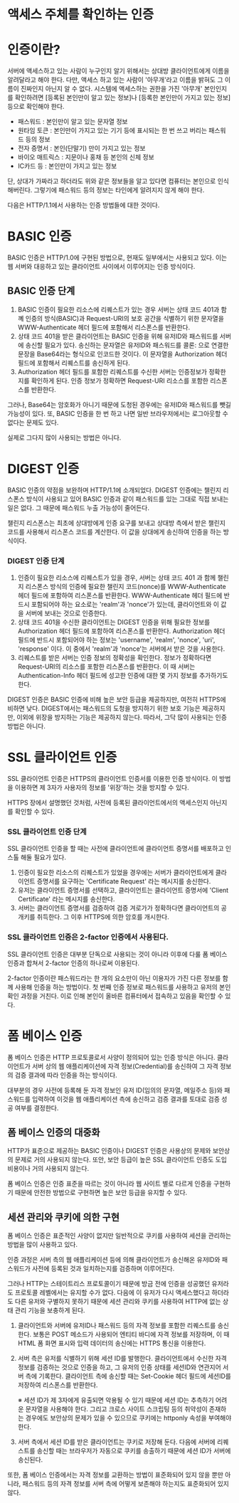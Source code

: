 # 액세스 주체를 확인하는 인증

# 인증이란?

서버에 액세스하고 있는 사람이 누구인지 알기 위해서는 상대방 클라이언트에게 이름을 알려달라고 해야 한다. 다만, 액세스 하고 있는 사람이 '아무개'라고 이름을 밝혀도 그 이름이 진짜인지 아닌지 알 수 없다. 시스템에 액세스하는 권한을 가진 '아무개' 본인인지를 확인하려면 [등록된 본인만이 알고 있는 정보]나 [등록한 본인만이 가지고 있는 정보] 등으로 확인해야 한다.

- 패스워드 : 본인만이 알고 있는 문자열 정보
- 원타임 토큰 : 본인만이 가지고 있는 기기 등에 표시되는 한 번 쓰고 버리는 패스워드 등의 정보
- 전자 증명서 : 본인(단말기) 만이 가지고 있는 정보
- 바이오 매트릭스 : 지문이나 홍채 등 본인의 신체 정보
- IC카드 등 : 본인만이 가지고 있는 정보

단, 상대가 가짜라고 하더라도 위와 같은 정보들을 알고 있다면 컴퓨터는 본인으로 인식해버린다. 그렇기에 패스워드 등의 정보는 타인에게 알려지지 않게 해야 한다.

다음은 HTTP/1.1에서 사용하는 인증 방법들에 대한 것이다.



# BASIC 인증

BASIC 인증은 HTTP/1.0에 구현된 방법으로, 현재도 일부에서는 사용되고 있다. 이는 웹 서버와 대응하고 있는 클라이언트 사이에서 이루어지는 인증 방식이다.



## BASIC 인증 단계

1. BASIC 인증이 필요한 리소스에 리퀘스트가 있는 경우 서버는 상태 코드 401과 함꼐 인증의 방식(BASIC)과 Request-URI의 보호 공간을 식별하기 위한 문자열을 WWW-Authenticate 헤더 필드에 포함해서 리스폰스를 반환한다.
2. 상태 코드 401을 받은 클라이언트는 BASIC 인증을 위해 유저ID와 패스워드를 서버에 송신할 필요가 있다. 송신하는 문자열은 유저ID와 패스워드를 콜론: 으로 연결한 문장을 Base64라는 형식으로 인코드한 것이다. 이 문자열을 Authorization 헤더 필드에 포함해서 리퀘스트를 송신하게 된다.
3. Authorization 헤더 필드를 포함한 리퀘스트를 수신한 서버는 인증정보가 정확한지를 확인하게 된다. 인증 정보가 정확하면 Request-URI 리소스를 포함한 리스폰스를 반환한다.

그러나, Base64는 암호화가 아니기 때문에 도청된 경우에는 유저ID와 패스워드를 뺏길 가능성이 있다. 또, BASIC 인증을 한 번 하고 나면 일반 브라우저에서는 로그아웃할 수 없다는 문제도 있다. 

실제로 그다지 많이 사용되는 방법은 아니다.



# DIGEST 인증

BASIC 인증의 약점을 보완하며 HTTP/1.1에 소개되었다. DIGEST 인증에는 챌린지 리스폰스 방식이 사용되고 있어 BASIC 인증과 같이 패스워드를 있는 그대로 직접 보내는 일은 없다. 그 때문에 패스워드 누출 가능성이 줄어든다.

챌린지 리스폰스는 최초에 상대방에게 인증 요구를 보내고 상대방 측에서 받은 챌린지 코드를 사용해서 리스폰스 코드를 계산한다. 이 값을 상대에게 송신하여 인증을 하는 방식이다.



### DIGEST 인증 단계

1. 인증이 필요한 리소스에 리퀘스트가 있을 경우, 서버는 상태 코드 401 과 함께 챌린지 리스폰스 방식의 인증에 필요한 챌린지 코드(nonce)를 WWW-Authenticate 헤더 필드에 포함하여 리스폰스를 반환한다. WWW-Authenticate 헤더 필드에 반드시 포함되어야 하는 요소로는 'realm'과 'nonce'가 있는데, 클라이언트와 이 값을 서버에 보내는 것으로 인증한다.
2. 상태 코드 401을 수신한 클라이언트는 DIGEST 인증을 위해 필요한 정보를 Authorization 헤더 필드에 포함하여 리스폰스를 반환한다. Authorization 헤더 필드에 반드시 포함되어야 하는 정보는 'username', 'realm', 'nonce', 'uri', 'response' 이다. 이 중에서 'realm'과 'nonce'는 서버에서 받은 것을 사용한다.
3. 리퀘스트를 받은 서버는 인증 정보의 정확성을 확인한다. 정보가 정확하다면 Request-URI의 리소스를 포함한 리스폰스를 반환한다. 이 때 서버는 Authentication-Info 헤더 필드에 성고한 인증에 대한 몇 가지 정보를 추가하기도 한다.

DIGEST 인증은 BASIC 인증에 비해 높은 보안 등급을 제공하지만, 여전히 HTTPS에 비하면 낮다. DIGEST에서는 패스워드의 도청을 방지하기 위한 보호 기능은 제공하지만, 이외에 위장을 방지하는 기능은 제공하지 않는다. 따라서, 그닥 많이 사용되는 인증방법은 아니다.



# SSL 클라이언트 인증

SSL 클라이언트 인증은 HTTPS의 클라이언트 인증서를 이용한 인증 방식이다. 이 방법을 이용하면 제 3자가 사용자의 정보를 '위장'하는 것을 방지할 수 있다.

HTTPS 장에서 설명했던 것처럼, 사전에 등록된 클라이언트에서의 액세스인지 아닌지를 확인할 수 있다.



### SSL 클라이언트 인증 단계

SSL 클라이언트 인증을 할 때는 사전에 클라이언트에 클라이언트 증명서를 배포하고 인스톨 해둘 필요가 있다.

1. 인증이 필요한 리소스의 리퀘스트가 있었을 경우에는 서버가 클라이언트에게 클라이언트 증명서를 요구하는 'Certificate Request' 라는 메시지를 송신한다.
2. 유저는 클라이언트 증명서를 선택하고, 클라이언트는 클라이언트 증명서에 'Client Certificate' 라는 메시지를 송신한다.
3. 서버는 클라이언트 증명서를 검증하여 검증 겨로가가 정확하다면 클라이언트의 공개키를 취득한다. 그 이후 HTTPS에 의한 암호를 개시한다.



### SSL 클라이언트 인증은 2-factor 인증에서 사용된다.

SSL 클라이언트 인증은 대부분 단독으로 사용되는 것이 아니라 이후에 다룰 폼 베이스 인증과 합쳐서 2-factor 인증의 하나로써 이용된다.

2-factor 인증이란 패스워드라는 한 개의 요소만이 아닌 이용자가 가진 다른 정보를 함께 사용해 인증을 하는 방법이다. 첫 번째 인증 정보로 패스워드를 사용하고 유저의 본인 확인 과정을 거친다. 이로 인해 본인이 올바른 컴퓨터에서 접속하고 있음을 확인할 수 있다. 



# 폼 베이스 인증

폼 베이스 인증은 HTTP 프로토콜로서 사양이 정의되어 있는 인증 방식은 아니다. 클라이언트가 서버 상의 웹 애플리케이션에 자격 정보(Credential)를 송신하여 그 자격 정보의 검증 결과에 따라 인증을 하는 방식이다. 

대부분의 경우 사전에 등록해 둔 자격 정보인 유저 ID(임의의 문자열, 메일주소 등)와 패스워드를 입력하여 이것을 웹 애플리케이션 측에 송신하고 검증 결과를 토대로 검증 성공 여부를 결정한다. 



## 폼 베이스 인증의 대중화

HTTP가 표준으로 제공하는 BASIC 인증이나 DIGEST 인증은 사용상의 문제와 보안상의 문제로 거의 사용되지 않는다. 또안, 보안 등급이 높은 SSL 클라이언트 인증도 도입 비용이나 거의 사용되지 않는다.

폼 베이스 인증은 인증 표준을 따르는 것이 아니라 웹 사이트 별로 다르게 인증을 구현하기 때문에 안전한 방법으로 구현하면 높은 보안 등급을 유지할 수 있다.



## 세션 관리와 쿠키에 의한 구현

폼 베이스 인증은 표준적인 사양이 없지만 일반적으로 쿠키를 사용하여 세션을 관리하는 방법을 많이 사용하고 있다.

인증 과정은 서버 측의 웹 애플리케이션 등에 의해 클라이언트가 송신해온 유저ID와 패스워드가 사전에 등록된 것과 일치하는지를 검증하며 이루어진다. 

그러나 HTTP는 스테이트리스 프로토콜이기 때문에 방금 전에 인증을 성공했던 유저라도 프로토콜 레벨에서는 유지할 수가 없다. 다음에 이 유저가 다시 액세스했다고 하더라도 다른 유저와 구별하지 못하기 때문에 세션 관리와 쿠키를 사용하여 HTTP에 없는 상태 관리 기능을 보충하게 된다. 

1. 클라이언트와 서버에 유저ID나 패스워드 등의 자격 정보를 포함한 리퀘스트를 송신한다. 보통은 POST 메소드가 사용되어 엔티티 바디에 자격 정보를 저장하며, 이 때 HTML 폼 화면 표시와 입력 데이터의 송신에는 HTTPS 통신을 이용한다. 
2. 서버 측은 유저를 식별하기 위해 세션 ID를 발행한다. 클라이언트에서 수신한 자격 정보를 검증하는 것으로 인증을 하고, 그 유저의 인증 상태를 세션ID와 연관지어 서버 측에 기록한다. 클라이언트 측에 송신할 때는 Set-Cookie 헤더 필드에 세션ID를 저장하여 리스폰스를 반환한다.


    ※ 세션 ID가 제 3자에게 유출되면 악용될 수 있기 때문에 세션 ID는 추측하기 어려운 문자열을 사용해야 한다. 그리고 크로스 사이트 스크립팅 등의 취약성이 존재하는 경우에도 보안상의 문제가 있을 수 있으므로 쿠키에는 httponly 속성을 부여해야 한다.
    

3. 서버 측에서 세션 ID를 받은 클라이언트는 쿠키로 저장해 둔다. 다음에 서버에 리퀘스트를 송신할 때는 브라우저가 자동으로 쿠키를 송출하기 때문에 세션 ID가 서버에 송신된다.

또한, 폼 베이스 인증에서는 자격 정보를 교환하는 방법이 표준화되어 있지 않을 뿐만 아니라, 패스워드 등의 자격 정보를 서버 측에 어떻게 보존해야 하는지도 표준화되어 있지 않다.